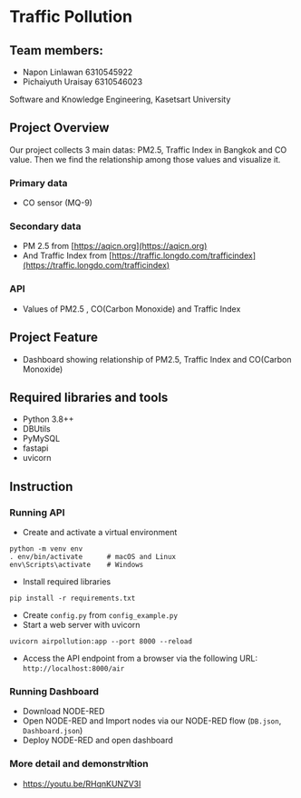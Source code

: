 
# Traffic Pollution

## Team members:
- Napon Linlawan 6310545922
- Pichaiyuth Uraisay 6310546023

Software and Knowledge Engineering, Kasetsart University

## Project Overview

Our project collects 3 main datas: PM2.5, Traffic Index in Bangkok and CO value. Then we
find the relationship among those values and visualize it.
### Primary data
- CO sensor (MQ-9)
### Secondary data 
- PM 2.5 from [https://aqicn.org](https://aqicn.org)
- And Traffic Index from [https://traffic.longdo.com/trafficindex](https://traffic.longdo.com/trafficindex)

### API
- Values of PM2.5 , CO(Carbon Monoxide) and Traffic Index

## Project Feature
- Dashboard showing relationship of PM2.5, Traffic Index and CO(Carbon Monoxide)

## Required libraries and tools
- Python 3.8++
- DBUtils
- PyMySQL
- fastapi 
- uvicorn

## Instruction
### Running API
- Create and activate a virtual environment
```
python -m venv env
. env/bin/activate      # macOS and Linux
env\Scripts\activate    # Windows
```
- Install required libraries
```
pip install -r requirements.txt
```
- Create `config.py` from `config_example.py`
- Start a web server with uvicorn
```
uvicorn airpollution:app --port 8000 --reload
```
- Access the API endpoint from a browser via the following URL: `http://localhost:8000/air`
### Running Dashboard
- Download NODE-RED
- Open NODE-RED and Import nodes via our NODE-RED flow (`DB.json`, `Dashboard.json`)
- Deploy NODE-RED and open dashboard
### More detail and demonstrฟtion
- https://youtu.be/RHqnKUNZV3I